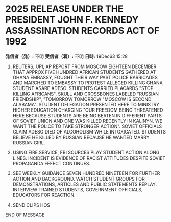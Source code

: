 # 2025 RELEASE UNDER THE PRESIDENT JOHN F. KENNEDY ASSASSINATION RECORDS ACT OF 1992

**発信者（発）:** 不明
**受信者（着）:** 不明
**日時:** 19Dec63 15:28

1. REUTERS, UPI, AP REPORT FROM MOSCOW EIGHTEEN DECEMBER THAT APPROX FIVE HUNDRED AFRICAN STUDENTS GATHERED AT GHANA EMBASSY, FOUGHT THEIR WAY PAST POLICE BARRICADES AND MARCHED TO EMBASSY TO PROTEST ALLEGED KILLING GHANA STUDENT ASARE ADESO. STUDENTS CARRIED PLACARDS "STOP KILLING AFRICANS", SKULL AND CROSSBONES LABELED "RUSSIAN FRIENDSHIP", "TOMORROW TOMORROW "MOSCOW IS SECOND ALABAMA". STUDENT DELEGATION PRESENTED HERE TO MINISTRY HIGHER EDUCATION CHARGING "OUR FREEDOM BEING THREATENED HERE BECAUSE STUDENTS ARE BEING BEATEN IN DIFFERENT PARTS OF SOVIET UNION AND ONE WAS KILLED RECENTLY IN KALINYN. WE WANT THE POLICE TO TAKE STRONGER ACTION". SOVIET OFFICIALS CLAIM ADESO DIED OF ALCOHOLISM WHILE INTOXICATED. STUDENTS BELIEVE HE KILLED BY RUSSIAN BECAUSE HE WANTED MARRY RUSSIAN GIRL.

2. USING FIRE SERVICE, FBI SOURCES PLAY STUDENT ACTION ALONG LINES. INCIDENT IS EVIDENCE OF RACIST ATTITUDES DESPITE SOVIET PROPAGANDA EFFECT CONTINUES.

3. SEE WEEKLY GUIDANCE SEVEN HUNDRED NINETEEN FOR FURTHER ACTION AND BACKGROUND. WATCH STUDENT GROUPS FOR DEMONSTRATIONS, ARTICLES AND PUBLIC STATEMENTS REPLAY. INTERVIEW TRAINED STUDENTS, GOVERNMENT OFFICIALS, EDUCATORS FOR REACTION.

4. SEND CLIPS HOS

END OF MESSAGE